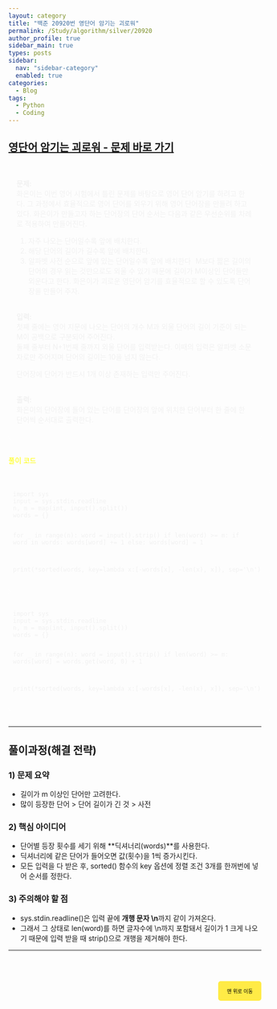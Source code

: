 ```yaml
---
layout: category
title: "백준 20920번 영단어 암기는 괴로워"
permalink: /Study/algorithm/silver/20920
author_profile: true
sidebar_main: true
types: posts
sidebar:
  nav: "sidebar-category"
  enabled: true
categories:
  - Blog
tags:
  - Python
  - Coding
---
```


## [영단어 암기는 괴로워 - 문제 바로 가기](https://www.acmicpc.net/problem/20920)

<div style="border: 1px solid rgba(255, 255, 255, 0.2); padding: 15px; border-radius: 5px; background-color: rgba(255, 255, 255, 0.05); color: #f1f1f1; text-align: left;">

<b>문제:</b><br>
화은이는 이번 영어 시험에서 틀린 문제를 바탕으로 영어 단어 암기를 하려고 한다. 그 과정에서 효율적으로 영어 단어를 외우기 위해 영어 단어장을 만들려 하고 있다. 화은이가 만들고자 하는 단어장의 단어 순서는 다음과 같은 우선순위를 차례로 적용하여 만들어진다.<br>

1. 자주 나오는 단어일수록 앞에 배치한다.
2. 해당 단어의 길이가 길수록 앞에 배치한다.
3. 알파벳 사전 순으로 앞에 있는 단어일수록 앞에 배치한다
 
M보다 짧은 길이의 단어의 경우 읽는 것만으로도 외울 수 있기 때문에 길이가 
M이상인 단어들만 외운다고 한다. 화은이가 괴로운 영단어 암기를 효율적으로 할 수 있도록 단어장을 만들어 주자.<br><br>

<b>입력:</b><br>
첫째 줄에는 영어 지문에 나오는 단어의 개수 
M과 외울 단어의 길이 기준이 되는 
M이 공백으로 구분되어 주어진다. <br>
둘째 줄부터 
N+1번째 줄까지 외울 단어를 입력받는다. 이때의 입력은 알파벳 소문자로만 주어지며 단어의 길이는 
10을 넘지 않는다.

단어장에 단어가 반드시 1개 이상 존재하는 입력만 주어진다.<br><br>

<b>출력:</b><br>
화은이의 단어장에 들어 있는 단어를 단어장의 앞에 위치한 단어부터 한 줄에 한 단어씩 순서대로 출력한다.<br>

</div>

<br>

<span style="color:yellow">풀이 코드</span>

<link rel="stylesheet" href="https://cdnjs.cloudflare.com/ajax/libs/highlight.js/11.8.0/styles/atom-one-dark.min.css">
<script src="https://cdnjs.cloudflare.com/ajax/libs/highlight.js/11.8.0/highlight.min.js"></script>
<script>hljs.highlightAll();</script>

<div style="padding: 8px; border: 1px solid rgba(255, 255, 255, 0.2); border-radius: 5px; background-color: rgba(255, 255, 255, 0.05); color: #f1f1f1; width: 100%; text-align: left; font-family: monospace;">
<pre><code class="python">
import sys
input = sys.stdin.readline
n, m = map(int, input().split())
words = {}

for _ in range(n):
    word = input().strip()
    if len(word) >= m:
        if word in words: words[word] += 1
        else: words[word] = 1

print(*sorted(words, key=lambda x:[-words[x], -len(x), x]), sep='\n')
</code></pre>
</div>


<link rel="stylesheet" href="https://cdnjs.cloudflare.com/ajax/libs/highlight.js/11.8.0/styles/atom-one-dark.min.css">
<script src="https://cdnjs.cloudflare.com/ajax/libs/highlight.js/11.8.0/highlight.min.js"></script>
<script>hljs.highlightAll();</script>

<div style="padding: 8px; border: 1px solid rgba(255, 255, 255, 0.2); border-radius: 5px; background-color: rgba(255, 255, 255, 0.05); color: #f1f1f1; width: 100%; text-align: left; font-family: monospace;">
<pre><code class="python">
import sys
input = sys.stdin.readline
n, m = map(int, input().split())
words = {}

for _ in range(n):
    word = input().strip()
    if len(word) >= m:
        words[word] = words.get(word, 0) + 1

print(*sorted(words, key=lambda x:[-words[x], -len(x), x]), sep='\n')
</code></pre>
</div>

<br>

---
## 풀이과정(해결 전략)

### 1) 문제 요약
- 길이가 m 이상인 단어만 고려한다.
- 많이 등장한 단어 > 단어 길이가 긴 것 > 사전

### 2) 핵심 아이디어
- 단어별 등장 횟수를 세기 위해 **딕셔너리(words)**를 사용한다.
- 딕셔너리에 같은 단어가 들어오면 값(횟수)을 1씩 증가시킨다.
- 모든 입력을 다 받은 후, sorted() 함수의 key 옵션에 정렬 조건 3개를 한꺼번에 넣어 순서를 정한다.

### 3) 주의해야 할 점
- sys.stdin.readline()은 입력 끝에 **개행 문자 \n**까지 같이 가져온다.
- 그래서 그 상태로 len(word)를 하면 글자수에 \n까지 포함돼서 길이가 1 크게 나오기 때문에 입력 받을 때 strip()으로 개행을 제거해야 한다.

---

<br>

<div style="text-align: right; margin-top: 30px;">
  <button onclick="scrollToTop()" style="
    padding: 10px 15px; 
    background-color: #FFEB46; 
    color: black; 
    border: 2px solid #FFEB46; 
    border-radius: 5px; 
    cursor: pointer; 
    font-size: 10px;">
    맨 위로 이동
  </button>
</div>

<script>
  function scrollToTop() {
    window.scrollTo({ top: 0, behavior: 'smooth' });
  }
</script>
